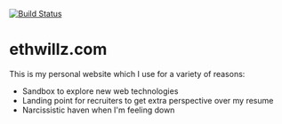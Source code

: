 [![Build Status](https://travis-ci.org/ethwillz/ethwillz.com.svg?branch=master)](https://travis-ci.org/ethwillz/ethwillz.com)

# ethwillz.com

This is my personal website which I use for a variety of reasons:
* Sandbox to explore new web technologies
* Landing point for recruiters to get extra perspective over my resume
* Narcissistic haven when I'm feeling down
